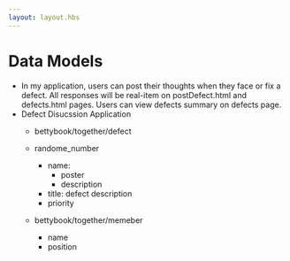 ```yaml
---
layout: layout.hbs
---
```


# Data Models

* In my application, users can post their thoughts when they face or fix a defect. 
All responses will be real-item on postDefect.html and defects.html pages. 
Users can view defects summary on defects page. 
* Defect Disucssion Application
	* bettybook/together/defect
	 * randome_number
		* name:
			* poster 
			* description
		* title: defect description
		* priority 
	
	* bettybook/together/memeber
		* name
		* position